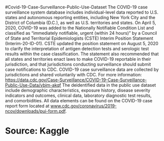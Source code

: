 #Covid-19-Case-Surveillance-Public-Use-Dataset
The COVID-19 case surveillance system database includes individual-level data reported to U.S. states and autonomous reporting entities, including New York City and the District of Columbia (D.C.), as well as U.S. territories and states. On April 5, 2020, COVID-19 was added to the Nationally Notifiable Condition List and classified as “immediately notifiable, urgent (within 24 hours)” by a Council of State and Territorial Epidemiologists (CSTE) Interim Position Statement (Interim-20-ID-01). CSTE updated the position statement on August 5, 2020 to clarify the interpretation of antigen detection tests and serologic test results within the case classification. The statement also recommended that all states and territories enact laws to make COVID-19 reportable in their jurisdiction, and that jurisdictions conducting surveillance should submit case notifications to CDC. COVID-19 case surveillance data are collected by jurisdictions and shared voluntarily with CDC.
For more information:
https://data.cdc.gov/Case-Surveillance/COVID-19-Case-Surveillance-Public-Use-Data/vbim-akqf
The deidentified data in the public use dataset include demographic characteristics, exposure history, disease severity indicators and outcomes, clinical data, laboratory diagnostic test results, and comorbidities. All data elements can be found on the COVID-19 case report form located at www.cdc.gov/coronavirus/2019-ncov/downloads/pui-form.pdf.

# Source: Kaggle

